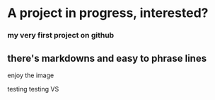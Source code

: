 # A project in progress, interested?
### my very first project on github
## there's markdowns and easy to phrase lines
enjoy the image

testing testing VS
